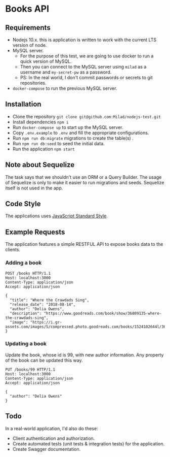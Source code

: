 # Books API

## Requirements
- Nodejs 10.x. this is application is written to work with the current LTS version of node.
- MySQL server.
    - For the purpose of this test, we are going to use docker to run a quick version of MySQL.
    - Then you can connect to the MySQL server using `milad` as a username and `my-secret-pw` as a password.
    - PS: In the real world, I don't commit passwords or secrets to git repositories.
- `docker-compose` to run the previous MySQL server.

## Installation
- Clone the repository `git clone git@github.com:Milad/nodejs-test.git`
- Install dependencies `npm i`
- Run `docker-compose up` to start up the MySQL server.
- Copy `.env.example` to `.env` and fill the appropriate configurations.
- Run `npm run db:migrate` migrations to create the table(s) .
- Run `npm run db:seed` to seed the initial data.
- Run the application `npm start`

## Note about Sequelize
The task says that we shouldn't use an ORM or a Query Builder. The usage of Sequelize is only to make it easier to run migrations and seeds. Sequelize itself is not used in the app.

## Code Style
The applications uses [JavaScript Standard Style](https://standardjs.com/).

## Example Requests
The application features a simple RESTFUL API to expose books data to the clients.
### Adding a book
```http request
POST /books HTTP/1.1
Host: localhost:3000
Content-Type: application/json
Accept: application/json

{
  "title": "Where the Crawdads Sing",
  "release_date": "2018-08-14",
  "author": "Delia Owens",
  "description": "https://www.goodreads.com/book/show/36809135-where-the-crawdads-sing",
  "image": "https://i.gr-assets.com/images/S/compressed.photo.goodreads.com/books/1524102644l/36809135.jpg"
}
```
### Updating a book
Update the book, whose id is 99, with new author information.
Any property of the book can be updated this way.
```http request
PUT /books/99 HTTP/1.1
Host: localhost:3000
Content-Type: application/json
Accept: application/json

{
  "author": "Delia Owens"
}
```

## Todo
In a real-world application, I'd also do these:
- Client authentication and authorization.
- Create automated tests (unit tests & integration tests) for the application.
- Create Swagger documentation.
